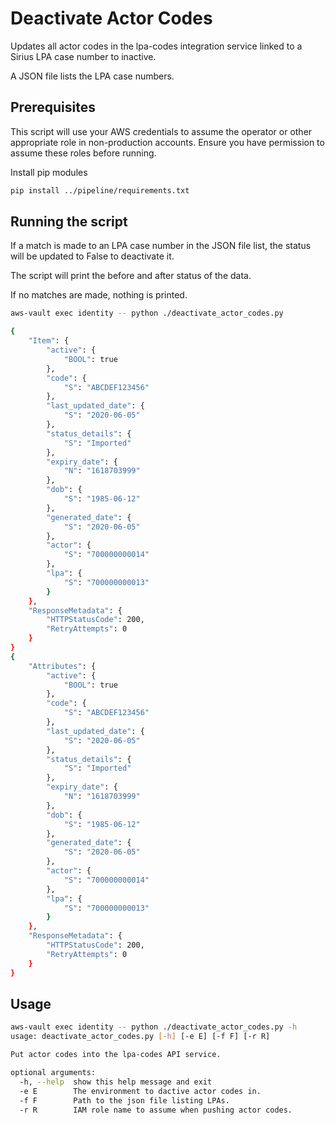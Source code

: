 # Deactivate Actor Codes

Updates all actor codes in the lpa-codes integration service linked to a Sirius LPA case number to inactive.

A JSON file lists the LPA case numbers.

## Prerequisites

This script will use your AWS credentials to assume the operator or other appropriate role in non-production accounts. Ensure you have permission to assume these roles before running.

Install pip modules

```bash
pip install ../pipeline/requirements.txt
```

## Running the script

If a match is made to an LPA case number in the JSON file list, the status will be updated to False to deactivate it.

The script will print the before and after status of the data.

If no matches are made, nothing is printed.

```bash
aws-vault exec identity -- python ./deactivate_actor_codes.py

{
    "Item": {
        "active": {
            "BOOL": true
        },
        "code": {
            "S": "ABCDEF123456"
        },
        "last_updated_date": {
            "S": "2020-06-05"
        },
        "status_details": {
            "S": "Imported"
        },
        "expiry_date": {
            "N": "1618703999"
        },
        "dob": {
            "S": "1985-06-12"
        },
        "generated_date": {
            "S": "2020-06-05"
        },
        "actor": {
            "S": "700000000014"
        },
        "lpa": {
            "S": "700000000013"
        }
    },
    "ResponseMetadata": {
        "HTTPStatusCode": 200,
        "RetryAttempts": 0
    }
}
{
    "Attributes": {
        "active": {
            "BOOL": true
        },
        "code": {
            "S": "ABCDEF123456"
        },
        "last_updated_date": {
            "S": "2020-06-05"
        },
        "status_details": {
            "S": "Imported"
        },
        "expiry_date": {
            "N": "1618703999"
        },
        "dob": {
            "S": "1985-06-12"
        },
        "generated_date": {
            "S": "2020-06-05"
        },
        "actor": {
            "S": "700000000014"
        },
        "lpa": {
            "S": "700000000013"
        }
    },
    "ResponseMetadata": {
        "HTTPStatusCode": 200,
        "RetryAttempts": 0
    }
}
```

## Usage

```bash
aws-vault exec identity -- python ./deactivate_actor_codes.py -h
usage: deactivate_actor_codes.py [-h] [-e E] [-f F] [-r R]

Put actor codes into the lpa-codes API service.

optional arguments:
  -h, --help  show this help message and exit
  -e E        The environment to dactive actor codes in.
  -f F        Path to the json file listing LPAs.
  -r R        IAM role name to assume when pushing actor codes.
```
